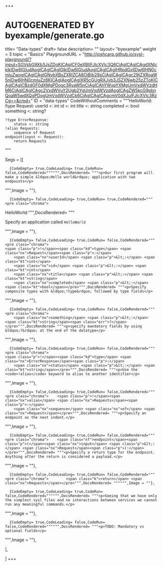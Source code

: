 +++
# AUTOGENERATED BY byexample/generate.go
title= "Data-types"
draft= false
description= ""
layout= "byexample"
weight = 3
topic = "Basics"
PlaygroundURL = "http://joshcarp.github.io/sysl-playground/?input=SGVsbG9Xb3JsZDoKICAgICF0eXBlIFJlcXVlc3Q6CiAgICAgICAgdXNlcklkIDw6IGludAogICAgICAgIGlkIDw6IGludAogICAgICAgIHRpdGxlIDw6IHN0cmluZwogICAgICAgIGNvbXBsZXRlZCA8OiBib29sCiAgICAgICAgc29tZXRoaW5nIDw6IHN0cmluZz8KICAgIAogICAgIXR5cGUgRXJyb3JSZXNwb25zZToKICAgICAgICBzdGF0dXMgPDogc3RyaW5nCiAgICAhYWxpYXMgUmVxdWVzdHM6CiAgICAgICAgc2VxdWVuY2Ugb2YgUmVxdWVzdAogICAgZW5kcG9pbnQoaW5wdXQgPDogUmVxdWVzdCk6CiAgICAgICAgcmV0dXJuIFJlcXVlc3RzCg==&cmd="
ID = "data-types"
CodeWithoutComments = """HelloWorld:
    !type Request:
        userId <: int
        id <: int
        title <: string
        completed <: bool
        something <: string?
    
    !type ErrorResponse:
        status <: string
    !alias Requests:
        sequence of Request
    endpoint(input <: Request):
        return Requests
"""

Segs = [[
  
      {CodeEmpty= true,CodeLeading= true,CodeRun= false,CodeRendered="""""",DocsRendered= """<p>Our first program will make a simple &ldquo;Hello world&rdquo; application with two endpoints</p>
""",Image = ""},

      {CodeEmpty= false,CodeLeading= true,CodeRun= true,CodeRendered="""<pre class="chroma">
<span class="nx">HelloWorld</span><span class="p">:</span></pre>""",DocsRendered= """<p>Specify an application called <code>HelloWorld</code></p>
""",Image = ""},

      {CodeEmpty= false,CodeLeading= true,CodeRun= false,CodeRendered="""<pre class="chroma">
    <span class="p">!</span><span class="kd">type</span> <span class="nx">Request</span><span class="p">:</span>
        <span class="nx">userId</span> <span class="p">&lt;:</span> <span class="kt">int</span>
        <span class="nx">id</span> <span class="p">&lt;:</span> <span class="kt">int</span>
        <span class="nx">title</span> <span class="p">&lt;:</span> <span class="kt">string</span>
        <span class="nx">completed</span> <span class="p">&lt;:</span> <span class="kt">bool</span></pre>""",DocsRendered= """<p>Specify composite types with &ldquo;!type&rdquo; followed by type fields</p>
""",Image = ""},

      {CodeEmpty= false,CodeLeading= true,CodeRun= false,CodeRendered="""<pre class="chroma">
        <span class="nx">something</span> <span class="p">&lt;:</span> <span class="kt">string</span><span class="err">?</span></pre>""",DocsRendered= """<p>specify mandatory fields by using &ldquo;?&rdquo; at the end of the datatype</p>
""",Image = ""},

      {CodeEmpty= false,CodeLeading= true,CodeRun= false,CodeRendered="""<pre class="chroma">    
    <span class="p">!</span><span class="kd">type</span> <span class="nx">ErrorResponse</span><span class="p">:</span>
        <span class="nx">status</span> <span class="p">&lt;:</span> <span class="kt">string</span></pre>""",DocsRendered= """<p>Use the <code>!alias</code> keyword to alias to another identifier</p>
""",Image = ""},

      {CodeEmpty= false,CodeLeading= true,CodeRun= false,CodeRendered="""<pre class="chroma">    <span class="p">!</span><span class="nx">alias</span> <span class="nx">Requests</span><span class="p">:</span>
        <span class="nx">sequence</span> <span class="nx">of</span> <span class="nx">Request</span></pre>""",DocsRendered= """<p>Specify an endpoint as the next indent.</p>
""",Image = ""},

      {CodeEmpty= false,CodeLeading= true,CodeRun= false,CodeRendered="""<pre class="chroma">    <span class="nf">endpoint</span><span class="p">(</span><span class="nx">input</span> <span class="p">&lt;:</span> <span class="nx">Request</span><span class="p">):</span></pre>""",DocsRendered= """<p>Specify a return type for the endpoint. Anything after the return is considered a payload.</p>
""",Image = ""},

      {CodeEmpty= false,CodeLeading= true,CodeRun= false,CodeRendered="""<pre class="chroma">        <span class="k">return</span> <span class="nx">Requests</span></pre>""",DocsRendered= """""",Image = ""},

      {CodeEmpty= true,CodeLeading= true,CodeRun= false,CodeRendered="""""",DocsRendered= """<p>Seeing that we have only the simplest sysl files and no interactions between services we cannot run any meaningful commands.</p>
""",Image = ""},

      {CodeEmpty= true,CodeLeading= false,CodeRun= false,CodeRendered="""""",DocsRendered= """<p>TODO: Mandatory vs optional fields</p>
""",Image = ""},


],

]
+++


